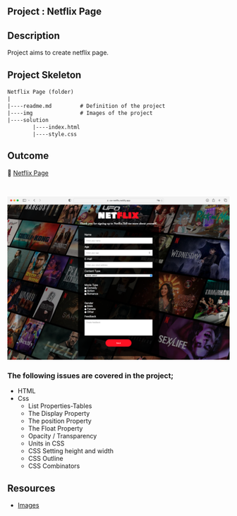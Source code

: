 ## Project : Netflix Page

## Description

Project aims to create netflix page.

## Project Skeleton

```
Netflix Page (folder)
|
|----readme.md         # Definition of the project
|----img               # Images of the project
|----solution
        |----index.html
        |----style.css

```

## Outcome

🔗 [Netflix Page](https://cw-netflix.netlify.app/)

<br>

![Netflix Page](./netflix.png)

### The following issues are covered in the project;

- HTML
- Css
  - List Properties-Tables
  - The Display Property
  - The position Property
  - The Float Property
  - Opacity / Transparency
  - Units in CSS
  - CSS Setting height and width
  - CSS Outline
  - CSS Combinators

## Resources

- [Images](./img/)
